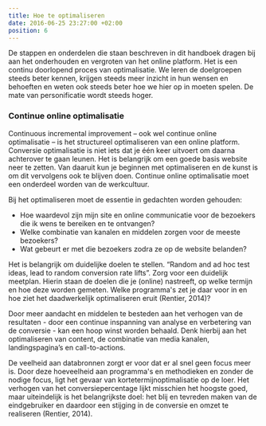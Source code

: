 ```yaml
---
title: Hoe te optimaliseren
date: 2016-06-25 23:27:00 +02:00
position: 6
---
```


De stappen en onderdelen die staan beschreven in dit handboek dragen bij aan het onderhouden en vergroten van het online platform. Het is een continu doorlopend proces van optimalisatie. We leren de doelgroepen steeds beter kennen, krijgen steeds meer inzicht in hun wensen en behoeften en weten ook steeds beter hoe we hier op in moeten spelen. De mate van personificatie wordt steeds hoger. 

### Continue online optimalisatie 
Continuous incremental improvement – ook wel continue online optimalisatie – is het structureel optimaliseren van een online platform. Conversie optimalisatie is niet iets dat je één keer uitvoert om daarna achterover te gaan leunen. Het is belangrijk om een goede basis website neer te zetten. Van daaruit kun je beginnen met optimaliseren en de kunst is om dit vervolgens ook te blijven doen. Continue online optimalisatie moet een onderdeel worden van de werkcultuur. 

Bij het optimaliseren moet de essentie in gedachten worden gehouden:

* Hoe waardevol zijn mijn site en online communicatie voor de bezoekers die ik wens te bereiken en te ontvangen?
* Welke combinatie van kanalen en middelen zorgen voor de meeste bezoekers?
* Wat gebeurt er met die bezoekers zodra ze op de website belanden? 

Het is belangrijk om duidelijke doelen te stellen. “Random and ad hoc test ideas, lead to random conversion rate lifts”. Zorg voor een duidelijk meetplan. Hierin staan de doelen die je (online) nastreeft, op welke termijn en hoe deze worden gemeten. Welke programma's zet je daar voor in en hoe ziet het daadwerkelijk optimaliseren eruit (Rentier, 2014)? 

Door meer aandacht en middelen te besteden aan het verhogen van de resultaten - door een continue inspanning van analyse en verbetering van de conversie - kan een hoop winst worden behaald. Denk hierbij aan het optimaliseren van content, de combinatie van media kanalen, landingspagina’s en call-to-actions. 

De veelheid aan databronnen zorgt er voor dat er al snel geen focus meer is. Door deze hoeveelheid aan programma's en methodieken en zonder de nodige focus, ligt het gevaar van kortetermijnoptimalisatie op de loer. Het verhogen van het conversiepercentage lijkt misschien het hoogste goed, maar uiteindelijk is het belangrijkste doel: het blij en tevreden maken van de eindgebruiker en daardoor een stijging in de conversie en omzet te realiseren (Rentier, 2014). 
